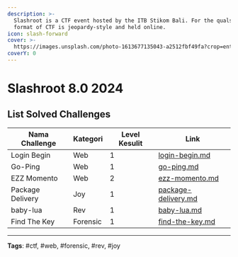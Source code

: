 ```yaml
---
description: >-
  Slashroot is a CTF event hosted by the ITB Stikom Bali. For the quals, the
  format of CTF is jeopardy-style and held online.
icon: slash-forward
cover: >-
  https://images.unsplash.com/photo-1613677135043-a2512fbf49fa?crop=entropy&cs=srgb&fm=jpg&ixid=M3wxOTcwMjR8MHwxfHNlYXJjaHwzfHxoYWNrfGVufDB8fHx8MTc0MDg3NTc3MXww&ixlib=rb-4.0.3&q=85
coverY: 0
---
```


# Slashroot 8.0 2024

## List Solved Challenges

<table><thead><tr><th>Nama Challenge</th><th>Kategori</th><th data-type="rating" data-max="5">Level Kesulit</th><th data-type="content-ref">Link</th></tr></thead><tbody><tr><td>Login Begin</td><td>Web</td><td>1</td><td><a href="login-begin.md">login-begin.md</a></td></tr><tr><td>Go-Ping</td><td>Web</td><td>1</td><td><a href="go-ping.md">go-ping.md</a></td></tr><tr><td>EZZ Momento</td><td>Web</td><td>2</td><td><a href="ezz-momento.md">ezz-momento.md</a></td></tr><tr><td>Package Delivery</td><td>Joy</td><td>1</td><td><a href="package-delivery.md">package-delivery.md</a></td></tr><tr><td>baby-lua</td><td>Rev</td><td>1</td><td><a href="baby-lua.md">baby-lua.md</a></td></tr><tr><td>Find The Key</td><td>Forensic</td><td>1</td><td><a href="find-the-key.md">find-the-key.md</a></td></tr></tbody></table>

***

**Tags**: #ctf, #web, #forensic, #rev, #joy
